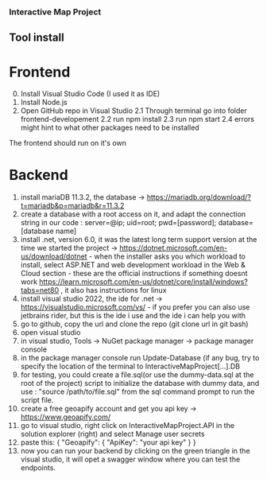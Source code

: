 ### Interactive Map Project

## Tool install

# Frontend
0. Install Visual Studio Code (I used it as IDE)
1. Install Node.js
2. Open GitHub repo in Visual Studio
2.1 Through terminal go into folder frontend-developement
2.2 run npm install
2.3 run npm start
2.4 errors might hint to what other packages need to be installed

The frontend should run on it's own

# Backend
1. install mariaDB 11.3.2, the database -> https://mariadb.org/download/?t=mariadb&p=mariadb&r=11.3.2
2. create a database with a root access on it, and adapt the connection string in our code : server=@ip; uid=root; pwd=[password]; database=[database name]
3. install .net, version 6.0, it was the latest long term support version at the time we started the project -> https://dotnet.microsoft.com/en-us/download/dotnet - when the installer asks you which workload to install, select ASP.NET and web development workload in the Web & Cloud section - these are the official instructions if something doesnt work https://learn.microsoft.com/en-us/dotnet/core/install/windows?tabs=net80 , it also has instructions for linux
4. install visual studio 2022, the ide for .net -> https://visualstudio.microsoft.com/vs/ - if you prefer you can also use jetbrains rider, but this is the ide i use and the ide i can help you with
5. go to github, copy the url and clone the repo (git clone url in git bash)
6. open visual studio
7. in visual studio, Tools -> NuGet package manager -> package manager console
8. in the package manager console run Update-Database (if any bug, try to specify the location of the terminal to InteractiveMapProject[...].DB
9. for testing, you could create a file.sql(or use the dummy-data.sql at the root of the project) script to initialize the database with dummy data, and use : "source /path/to/file.sql" from the sql command prompt to run the script
file.
10. create a free geoapify account and get you api key -> https://www.geoapify.com/
11. go to visual studio, right click on InteractiveMapProject.API in the solution explorer (right) and select Manage user secrets
12. paste this:
{
  "Geoapify": {
    "ApiKey": "your api key"
  }
}
13. now you can run your backend by clicking on the green triangle in the visual studio, it will opet a swagger window where you can test the endpoints.
